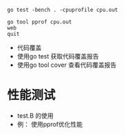 ```
go test -bench . -cpuprofile cpu.out
```


```
go tool pprof cpu.out
web
quit
```

* 代码覆盖
* 使用go test 获取代码覆盖报告
* 使用go tool cover 查看代码覆盖报告


# 性能测试

* test.B 的使用
* 例： 使用pprof优化性能

